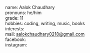 name: Aalok Chaudhary <br>
pronouns: he/him<br>
grade: 11<br>
hobbies: coding, writing, music, books <br>
interests: <br>
mail: aalokchaudhary0218@gmail.com <br>
facebook: <br>
instagram: <br>
